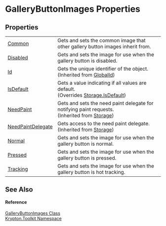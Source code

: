 # GalleryButtonImages Properties




## Properties
<table>
<tr>
<td><a href="e4aebd57-bd73-88f8-df3a-e82957c1569f.md">Common</a></td>
<td>Gets and sets the common image that other gallery button images inherit from.</td></tr>
<tr>
<td><a href="cd017348-25e7-1067-b6be-e82489d3f650.md">Disabled</a></td>
<td>Gets and sets the image for use when the gallery button is disabled.</td></tr>
<tr>
<td><a href="71a6846f-bfb6-fb58-b361-6b43ae0583a8.md">Id</a></td>
<td>Gets the unique identifier of the object.<br />(Inherited from <a href="9ef2ca3a-e03e-8927-105a-2f9a6fbdf849.md">GlobalId</a>)</td></tr>
<tr>
<td><a href="9de2d86e-c773-1e66-b598-5bf70ada6f0c.md">IsDefault</a></td>
<td>Gets a value indicating if all values are default.<br />(Overrides <a href="bbc0e831-9474-3bce-65dc-0625d793d8c1.md">Storage.IsDefault</a>)</td></tr>
<tr>
<td><a href="097a0f47-e60c-4bf7-802c-8391c6d8feff.md">NeedPaint</a></td>
<td>Gets and sets the need paint delegate for notifying paint requests.<br />(Inherited from <a href="8406cf55-79a3-e579-4094-be084e489431.md">Storage</a>)</td></tr>
<tr>
<td><a href="879ca7f2-32c5-8581-44f2-c7aee6491db2.md">NeedPaintDelegate</a></td>
<td>Gets access to the need paint delegate.<br />(Inherited from <a href="8406cf55-79a3-e579-4094-be084e489431.md">Storage</a>)</td></tr>
<tr>
<td><a href="fe28c492-837b-a996-63a6-a77dba4b5b08.md">Normal</a></td>
<td>Gets and sets the image for use when the gallery button is normal.</td></tr>
<tr>
<td><a href="f3ebe135-ed51-90e0-d193-a762e1ae09fa.md">Pressed</a></td>
<td>Gets and sets the image for use when the gallery button is pressed.</td></tr>
<tr>
<td><a href="5cfe007d-53ed-d61e-5acf-51b409948238.md">Tracking</a></td>
<td>Gets and sets the image for use when the gallery button is hot tracking.</td></tr>
</table>

## See Also


#### Reference
<a href="98a671a7-f22e-5911-b561-5a9790b32abf.md">GalleryButtonImages Class</a>  
<a href="79d2eac2-21f4-54ff-7552-b20c33c30600.md">Krypton.Toolkit Namespace</a>  
